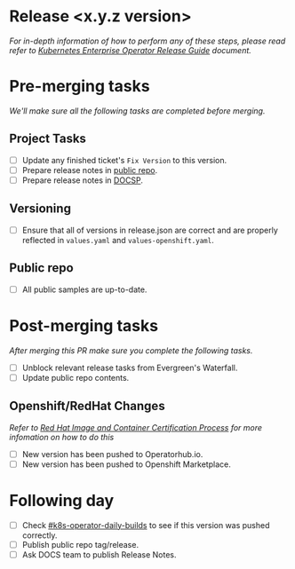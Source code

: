 # Release <x.y.z version>

*For in-depth information of how to perform any of these steps, please read
refer to [Kubernetes Enterprise Operator Release Guide](https://wiki.corp.mongodb.com/display/MMS/Kubernetes+Enterprise+Operator+Release+Guide) document.*

# Pre-merging tasks

*We'll make sure all the following tasks are completed before merging.*

## Project Tasks

- [ ] Update any finished ticket's `Fix Version` to this version.
- [ ] Prepare release notes in [public repo](https://github.com/mongodb/mongodb-enterprise-kubernetes/releases/new).
- [ ] Prepare release notes in [DOCSP](https://jira.mongodb.org/secure/CreateIssueDetails!init.jspa?pid=14181&issuetype=3&summary=[MEKO]%20Kubernetes%20Enterprise%20Operator%20x.y.z%20Release%20Notes).

## Versioning

- [ ] Ensure that all of versions in release.json are correct and are properly reflected in `values.yaml` and `values-openshift.yaml`.

## Public repo

- [ ] All public samples are up-to-date.

# Post-merging tasks

*After merging this PR make sure you complete the following tasks.*

- [ ] Unblock relevant release tasks from Evergreen's Waterfall.
- [ ] Update public repo contents.

## Openshift/RedHat Changes

*Refer to
[Red Hat Image and Container Certification Process](https://wiki.corp.mongodb.com/display/MMS/Red+Hat+Image+and+Container+Certification+Process)
for more infomation on how to do this*

- [ ] New version has been pushed to Operatorhub.io.
- [ ] New version has been pushed to Openshift Marketplace.

# Following day

- [ ] Check [#k8s-operator-daily-builds](https://mongodb.slack.com/archives/C01HYH2KUJ1) to see if this version was pushed correctly.
- [ ] Publish public repo tag/release.
- [ ] Ask DOCS team to publish Release Notes.
